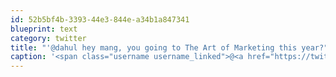 ```yaml
---
id: 52b5bf4b-3393-44e3-844e-a34b1a847341
blueprint: text
category: twitter
title: "'@dahul hey mang, you going to The Art of Marketing this year?"
caption: '<span class="username username_linked">@<a href="https://twitter.com/dahul" title="Darren Hull (dahul)">dahul</a></span> hey mang, you going to The Art of Marketing this year?'
---
```


